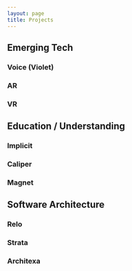 ```yaml
---
layout: page
title: Projects
---
```

## Emerging Tech

### Voice (Violet)

### AR

### VR

## Education / Understanding

### Implicit

### Caliper

### Magnet

## Software Architecture

### Relo

### Strata

### Architexa
